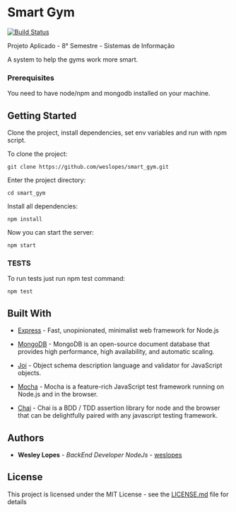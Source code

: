 # Smart Gym
[![Build Status](https://travis-ci.org/weslopes/smart_gym.svg?branch=master)](https://travis-ci.org/weslopes/smart_gym)

Projeto Aplicado - 8° Semestre - Sistemas de Informação

A system to help the gyms work more smart.

### Prerequisites

You need to have node/npm and mongodb installed on your machine.

## Getting Started

Clone the project, install dependencies, set env variables and run with npm script.

To clone the project:
```
git clone https://github.com/weslopes/smart_gym.git
```

Enter the project directory:

```
cd smart_gym
```

Install all dependencies:
```
npm install
```

Now you can start the server:
```
npm start
```

### TESTS

To run tests just run npm test command:
```
npm test
```

## Built With

* [Express](https://expressjs.com/) - Fast, unopinionated, minimalist web framework for Node.js

* [MongoDB](https://www.mongodb.com/) - MongoDB is an open-source document database that provides high performance, high availability, and automatic scaling.

* [Joi](https://github.com/hapijs/joi) - Object schema description language and validator for JavaScript objects.

* [Mocha](https://mochajs.org/) - Mocha is a feature-rich JavaScript test framework running on Node.js and in the browser.

* [Chai](http://www.chaijs.com) - Chai is a BDD / TDD assertion library for node and the browser that can be delightfully paired with any javascript testing framework.

## Authors

* **Wesley Lopes** - *BackEnd Developer NodeJs* - [weslopes](https://github.com/weslopes)

## License

This project is licensed under the MIT License - see the [LICENSE.md](LICENSE.md) file for details
